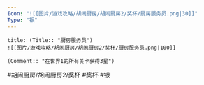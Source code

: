 ```yaml
---
Icon: "![[图片/游戏攻略/胡闹厨房/胡闹厨房2/奖杯/厨房服务员.png|30]]"
Type: "银"
---
```

```ad-common-silver-trophy
title: (Title:: "厨房服务员")
![[图片/游戏攻略/胡闹厨房/胡闹厨房2/奖杯/厨房服务员.png|100]]

(Comment:: "在世界1的所有关卡获得3星")
```

#胡闹厨房/胡闹厨房2/奖杯 #奖杯 #银

